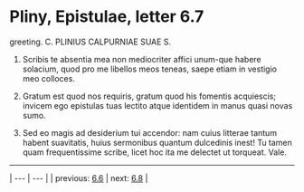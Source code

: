 # Pliny, Epistulae, letter 6.7

greeting. C. PLINIUS CALPURNIAE SUAE S.



1. Scribis te absentia mea non mediocriter affici unum-que habere solacium, quod pro me libellos meos teneas, saepe etiam in vestigio meo colloces.



2. Gratum est quod nos requiris, gratum quod his fomentis acquiescis; invicem ego epistulas tuas lectito atque identidem in manus quasi novas sumo.



3. Sed eo magis ad desiderium tui accendor: nam cuius litterae tantum habent suavitatis, huius sermonibus quantum dulcedinis inest! Tu tamen quam frequentissime scribe, licet hoc ita me delectet ut torqueat. Vale.



---

| --- | --- |
| previous: [6.6](../6.6/) | next: [6.8](../6.8/) |